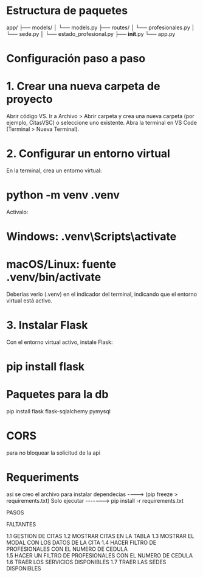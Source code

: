 # Estructura de paquetes 

app/
├── models/
│   └── models.py
├── routes/
│   └── profesionales.py
│   └── sede.py
│   └── estado_profesional.py
├── __init__.py
└── app.py


# Configuración paso a paso
# 1. Crear una nueva carpeta de proyecto
Abrir código VS.
Ir a Archivo > Abrir carpeta y crea una nueva carpeta (por ejemplo, CitasVSC) o seleccione uno existente.
Abra la terminal en VS Code (Terminal > Nueva Terminal).
# 2. Configurar un entorno virtual
En la terminal, crea un entorno virtual:
# python -m venv .venv
Activalo:
# Windows: .venv\Scripts\activate
# macOS/Linux: fuente .venv/bin/activate
Deberías verlo (.venv) en el indicador del terminal, indicando que el entorno virtual está activo.
# 3. Instalar Flask
Con el entorno virtual activo, instale Flask:
# pip install flask


# Paquetes para la db
pip install flask flask-sqlalchemy pymysql


# CORS 
para no bloquear la solicitud de la api

# Requeriments 
asi se creo el archivo para instalar dependecias  ----> (pip freeze > requirements.txt)
Solo ejecutar ------->   pip install -r requirements.txt


PASOS 

FALTANTES 


1.1 GESTION DE CITAS
1.2 MOSTRAR CITAS EN LA TABLA
1.3 MOSTRAR EL MODAL CON LOS DATOS DE LA CITA 
1.4 HACER FILTRO DE PROFESIONALES CON EL NUMERO DE CEDULA  
1.5 HACER UN FILTRO DE PROFESIONALES CON EL NUMERO DE CEDULA
1.6 TRAER LOS SERVICIOS DISPONIBLES 
1.7 TRAER LAS SEDES DISPONIBLES 